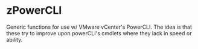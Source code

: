 zPowerCLI
=========

Generic functions for use w/ VMware vCenter's PowerCLI.  The idea is that these try to improve upon powerCLI's cmdlets where they lack in speed or ability.
